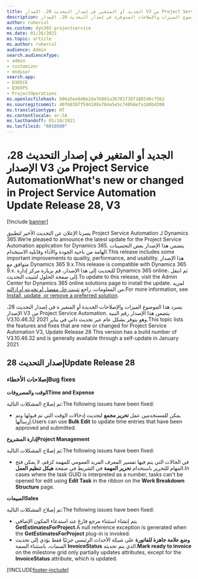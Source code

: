 ```yaml
---
title: الجديد أو المتغير في إصدار التحديث 28، الإصدار V3 من Project Service Automation
description: يسرد هذا الموضوع الميزات والإصلاحات المتوفرة في إصدار التحديث 28، الإصدار V3 من Project Service Automation.
author: ruhercul
ms.custom: dyn365-projectservice
ms.date: 01/26/2021
ms.topic: article
ms.author: ruhercul
audience: Admin
search.audienceType:
- admin
- customizer
- enduser
search.app:
- D365CE
- D365PS
- ProjectOperations
ms.openlocfilehash: b06a5ee6d0e2da76801a36701f38f1885d6c7562
ms.sourcegitcommit: 40f68387f594180af64a5e5c748b6efa188bd300
ms.translationtype: HT
ms.contentlocale: ar-SA
ms.lasthandoff: 05/10/2021
ms.locfileid: "6010500"
---
```

# <a name="whats-new-or-changed-in-project-service-automation-update-release-28-v3"></a><span data-ttu-id="43378-103">الجديد أو المتغير في إصدار التحديث 28، الإصدار V3 من Project Service Automation</span><span class="sxs-lookup"><span data-stu-id="43378-103">What's new or changed in Project Service Automation Update Release 28, V3</span></span>

[!include [banner](../includes/psa-now-project-operations.md)]

<span data-ttu-id="43378-104">يسرنا الإعلان عن التحديث الأخير لتطبيق Project Service Automation لـ Dynamics 365.</span><span class="sxs-lookup"><span data-stu-id="43378-104">We’re pleased to announce the latest update for the Project Service Automation application for Dynamics 365.</span></span> <span data-ttu-id="43378-105">يتضمن هذا الإصدار بعض التحسينات الهامة من ناحية الجودة والأداء وقابلية الاستخدام.</span><span class="sxs-lookup"><span data-stu-id="43378-105">This release includes some important improvements to quality, performance, and usability.</span></span> <span data-ttu-id="43378-106">هذا الإصدار متوافق مع Dynamics 365 9.x.</span><span class="sxs-lookup"><span data-stu-id="43378-106">This release is compatible with Dynamics 365 9.x.</span></span> <span data-ttu-id="43378-107">للتحديث إلى هذا الإصدار، قم بزيارة مركز إدارة Dynamics 365 online، ثم انتقل إلى صفحة الحلول لتثبيت التحديث.</span><span class="sxs-lookup"><span data-stu-id="43378-107">To update to this release, visit the Admin Center for Dynamics 365 online solutions page to install the update.</span></span> <span data-ttu-id="43378-108">لمزيد من المعلومات، راجع [تثبيت حل مفضل أو تحديثه أو إزالته](/power-platform/admin/install-remove-preferred-solution).</span><span class="sxs-lookup"><span data-stu-id="43378-108">For more information, see [Install, update, or remove a preferred solution](/power-platform/admin/install-remove-preferred-solution).</span></span>

<span data-ttu-id="43378-109">يسرد هذا الموضوع الميزات والإصلاحات الجديدة أو المتغير ة في إصدار التحديث 28، الإصدار V3 من Project Service Automation. يتضمن هذا الإصدار رقم البنية V3.10.46.32 وهو يتوفر بشكل عام عبر تحديث ذاتي في يناير 2021.</span><span class="sxs-lookup"><span data-stu-id="43378-109">This topic lists the features and fixes that are new or changed for Project Service Automation V3, Update Release 28 This version has a build number of V3.10.46.32 and is generally available through a self-update in January 2021.</span></span>

## <a name="update-release-28"></a><span data-ttu-id="43378-110">إصدار التحديث 28</span><span class="sxs-lookup"><span data-stu-id="43378-110">Update Release 28</span></span>

### <a name="bug-fixes"></a><span data-ttu-id="43378-111">إصلاحات الأخطاء</span><span class="sxs-lookup"><span data-stu-id="43378-111">Bug fixes</span></span>

<span data-ttu-id="43378-112">**الوقت والمصروفات**</span><span class="sxs-lookup"><span data-stu-id="43378-112">**Time and Expense**</span></span>

<span data-ttu-id="43378-113">تم إصلاح المشكلات التالية:</span><span class="sxs-lookup"><span data-stu-id="43378-113">The following issues have been fixed:</span></span>

- <span data-ttu-id="43378-114">يمكن للمستخدمين عمل **تحرير مجمع** لتحديث إدخالات الوقت التي تم قبولها وتم إرسالها.</span><span class="sxs-lookup"><span data-stu-id="43378-114">Users can use **Bulk Edit** to update time entries that have been approved and submitted.</span></span>

<span data-ttu-id="43378-115">**إدارة المشروع**</span><span class="sxs-lookup"><span data-stu-id="43378-115">**Project Management**</span></span>

<span data-ttu-id="43378-116">تم إصلاح المشكلات التالية:</span><span class="sxs-lookup"><span data-stu-id="43378-116">The following issues have been fixed:</span></span>

- <span data-ttu-id="43378-117">في الحالات التي يتم فيها تفسير المعرف الفريد العمومي للمهمة كرقم، لا يمكن فتح المهام للتحرير باستخدام **تحرير المهمة** في الشريط في صفحة **هيكل تنظيم العمل**.</span><span class="sxs-lookup"><span data-stu-id="43378-117">In cases where the task GUID is interpreted as a number, tasks can't be opened for edit using **Edit Task** in the ribbon on the **Work Breakdown Structure** page.</span></span>

<span data-ttu-id="43378-118">**المبيعات**</span><span class="sxs-lookup"><span data-stu-id="43378-118">**Sales**</span></span>

<span data-ttu-id="43378-119">تم إصلاح المشكلات التالية:</span><span class="sxs-lookup"><span data-stu-id="43378-119">The following issues have been fixed:</span></span>

- <span data-ttu-id="43378-120">يتم إنشاء استثناء مرجع فارغ عند استدعاء المكون الإضافي **GetEstimatesForProject**.</span><span class="sxs-lookup"><span data-stu-id="43378-120">A null reference exception is generated when the **GetEstimatesForProject** plug-in is invoked.</span></span>
- <span data-ttu-id="43378-121">**وضع علامة جاهزة للفاتورة** على شبكة الأحداث الرئيسي جزئيًا فقط يؤدي إلى تحديث السمات، باستثناء السمة **InvoiceStatus** الذي يتم تحديثه.</span><span class="sxs-lookup"><span data-stu-id="43378-121">**Mark ready to invoice** on the milestone grid only partially updates attributes, except for the **InvoiceStatus** attribute, which is updated.</span></span>



[!INCLUDE[footer-include](../includes/footer-banner.md)]